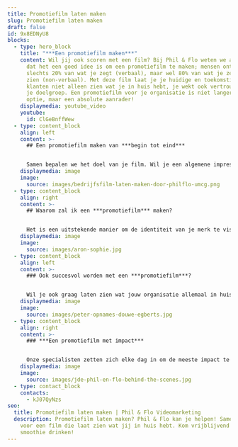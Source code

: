 ```yaml
---
title: Promotiefilm laten maken
slug: Promotiefilm laten maken
draft: false
id: 9x8EDNyU8
blocks:
  - type: hero_block
    title: "***Een promotiefilm maken***"
    content: Wil jij ook scoren met een film? Bij Phil & Flo weten we als geen ander
      dat het een goed idee is om een promotiefilm te maken; mensen onthouden
      slechts 20% van wat je zegt (verbaal), maar wel 80% van wat je ze laat
      zien (non-verbaal). Met deze film laat je je huidige en toekomstige
      klanten niet alleen zien wat je in huis hebt, je wekt ook vertrouwen bij
      je doelgroep. Een promotiefilm voor je organisatie is niet langer een
      optie, maar een absolute aanrader!
    displaymedia: youtube_video
    youtube:
      id: ClGeBnffWew
  - type: content_block
    align: left
    content: >-
      ## Een promotiefilm maken van ***begin tot eind***


      Samen bepalen we het doel van je film. Wil je een algemene impressie geven van je bedrijf? Of toch informeren over een product of dienst? Als we het doel helder hebben, brengen we je doelgroep en boodschap in kaart. Omdat we jarenlange ervaring hebben, maken we er één die prikkelt en overtuigt. Van script tot scherm en dan nog ietsje verder ;)
    displaymedia: image
    image:
      source: images/bedrijfsfilm-laten-maken-door-philflo-umcg.png
  - type: content_block
    align: right
    content: >-
      ## Waarom zal ik een ***promotiefilm*** maken?


      Het is een uitstekende manier om de identiteit van je merk te visualiseren. Ook is de film uitermate geschikt om te delen op social media. Als je de film op de juiste kanalen plaatst, kan de interactie met je klant tot behoorlijk toenemen. Je online vindbaarheid wordt ook aanzienlijk verbeterd; plaats je jouw promotiefilm via [YouTube](https://www.philenflo.nl/youtube-video-laten-maken/) op je website, dan verschijn je hoger in de zoekresultaten van Google.
    displaymedia: image
    image:
      source: images/aron-sophie.jpg
  - type: content_block
    align: left
    content: >-
      ### Ook succesvol worden met een ***promotiefilm***?


      Wil je ook graag laten zien wat jouw organisatie allemaal in huis heeft? Dat kan! Bel ons vrijblijvend op 085 - 273 8331 en ontdek wat wij voor jou kunnen betekenen.
    displaymedia: image
    image:
      source: images/peter-opnames-douwe-egberts.jpg
  - type: content_block
    align: right
    content: >-
      ### ***Een promotiefilm met impact***


      Onze specialisten zetten zich elke dag in om de meeste impact te maken voor onze wereld. Een promotiefilm voor je organisatie zullen we dus nooit zomaar afraffelen. Hier nemen we de tijd voor. Een creatieve sessie met de makers, een duidelijk voorgesprek met onze adviseurs en een kundige regisseur tijdens de opnames bewaken onze kwaliteitsstandaard. Onze promotiefilms gaan jaren mee, een goede investering dus.
    displaymedia: image
    image:
      source: images/jde-phil-en-flo-behind-the-scenes.jpg
  - type: contact_block
    contacts:
      - kJ07QyNzs
seo:
  title: Promotiefilm laten maken | Phil & Flo Videomarketing
  description: Promotiefilm laten maken? Phil & Flo kan je helpen! Samen zorgen we
    voor een film die laat zien wat jij in huis hebt. Kom vrijblijvend een
    smoothie drinken!
---
```

